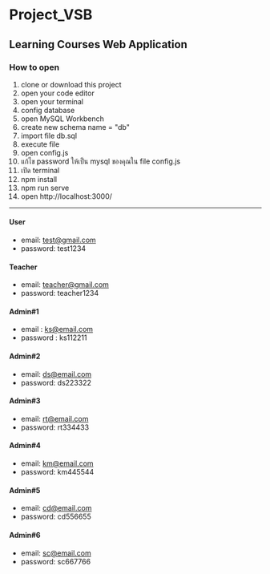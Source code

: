 # Project_VSB

## Learning Courses Web Application

### How to open 
1. clone or download this project
2. open your code editor
3. open your terminal
4. config database
5. open MySQL Workbench
6. create new schema name = "db"
7. import file db.sql
8. execute file
9. open config.js 
10. แก้ไข password ให้เป็น mysql ของคุณใน file config.js 
11. เปิด terminal
12. npm install
13. npm run serve
14. open http://localhost:3000/
---------------------------------------------------------------
#### User
+ email: test@gmail.com
+ password: test1234

#### Teacher
+ email: teacher@gmail.com
+ password: teacher1234

#### Admin#1 
+ email : ks@email.com
+ password : ks112211

#### Admin#2
+ email: ds@email.com
+ password: ds223322

#### Admin#3
+ email: rt@email.com
+ password: rt334433

#### Admin#4
+ email: km@email.com
+ password: km445544

#### Admin#5
+ email: cd@email.com
+ password: cd556655

#### Admin#6
+ email: sc@email.com
+ password: sc667766
